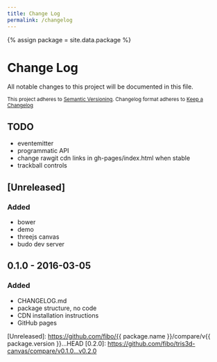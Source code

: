 ```yaml
---
title: Change Log
permalink: /changelog
---
```


{% assign package = site.data.package %}

# Change Log

All notable changes to this project will be documented in this file.

<sub>This project adheres to [Semantic Versioning](http://semver.org/).
Changelog format adheres to [Keep a Changelog](http://keepachangelog.com/)</sub>

## TODO

- eventemitter
- programmatic API
- change rawgit cdn links in gh-pages/index.html when stable
- trackball controls

## [Unreleased]
### Added
- bower
- demo
- threejs canvas
- budo dev server

## **0.1.0** - 2016-03-05
### Added
- CHANGELOG.md
- package structure, no code
- CDN installation instructions
- GitHub pages

[Unreleased]: https://github.com/fibo/{{ package.name }}/compare/v{{ package.version }}...HEAD
[0.2.0]: https://github.com/fibo/tris3d-canvas/compare/v0.1.0...v0.2.0
